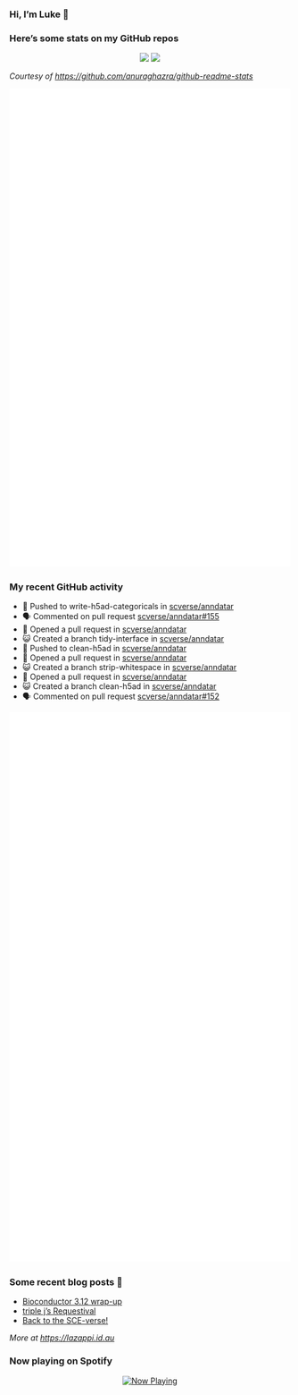 
<!-- README.md is generated from README.Rmd. Please edit that file -->

### Hi, I’m Luke 👋

<!--
**lazappi/lazappi** is a ✨ _special_ ✨ repository because its `README.md` (this file) appears on your GitHub profile.

Here are some ideas to get you started:

- 🔭 I’m currently working on ...
- 🌱 I’m currently learning ...
- 👯 I’m looking to collaborate on ...
- 🤔 I’m looking for help with ...
- 💬 Ask me about ...
- 📫 How to reach me: ...
- 😄 Pronouns: ...
- ⚡ Fun fact: ...
-->

### Here’s some stats on my GitHub repos

<p align="center">
<img src="https://github-readme-stats.vercel.app/api?username=lazappi&count_private=true&show_icons=true&theme=buefy&hide_title=True">
<img src="https://github-readme-stats.vercel.app/api/top-langs/?username=lazappi&hide=html&theme=buefy&layout=compact">
</p>

*Courtesy of <https://github.com/anuraghazra/github-readme-stats>*

<p align="center" style="width:100%;">
<img src="https://github.com/lazappi/lazappi/raw/main/github-intro.svg">
</p>

### My recent GitHub activity

- 📨 Pushed to write-h5ad-categoricals in
  [scverse/anndatar](https://github.com/scverse/anndatar)
- 🗣 Commented on pull request
  [scverse/anndatar#155](https://github.com/scverse/anndatar#155)
- 🤔 Opened a pull request in
  [scverse/anndatar](https://github.com/scverse/anndatar)
- 😺 Created a branch tidy-interface in
  [scverse/anndatar](https://github.com/scverse/anndatar)
- 📨 Pushed to clean-h5ad in
  [scverse/anndatar](https://github.com/scverse/anndatar)
- 🤔 Opened a pull request in
  [scverse/anndatar](https://github.com/scverse/anndatar)
- 😺 Created a branch strip-whitespace in
  [scverse/anndatar](https://github.com/scverse/anndatar)
- 🤔 Opened a pull request in
  [scverse/anndatar](https://github.com/scverse/anndatar)
- 😺 Created a branch clean-h5ad in
  [scverse/anndatar](https://github.com/scverse/anndatar)
- 🗣 Commented on pull request
  [scverse/anndatar#152](https://github.com/scverse/anndatar#152)

<p align="center" style="width:100%;">
<img src="https://github.com/lazappi/lazappi/raw/main/github-status.svg">
</p>

### Some recent blog posts 📝

- [Bioconductor 3.12
  wrap-up](https://lazappi.id.au/posts/2020-10-30-bioconductor-3-12-wrap-up/index.html)
- [triple j’s
  Requestival](https://lazappi.id.au/posts/2020-07-11-requestival/index.html)
- [Back to the
  SCE-verse!](https://lazappi.id.au/posts/2020-05-12-back-to-the-sce-verse/index.html)

*More at <https://lazappi.id.au>*

<!-- ### My latest tweet 👇 and retweet 👉 -->

### Now playing on Spotify

<p align="center">
<a href="https://now-playing-profile.lazappi.vercel.app/now-playing?open">
<img src="https://now-playing-profile.lazappi.vercel.app/now-playing" width="256" height="64" alt="Now Playing">
</a>
</p>
